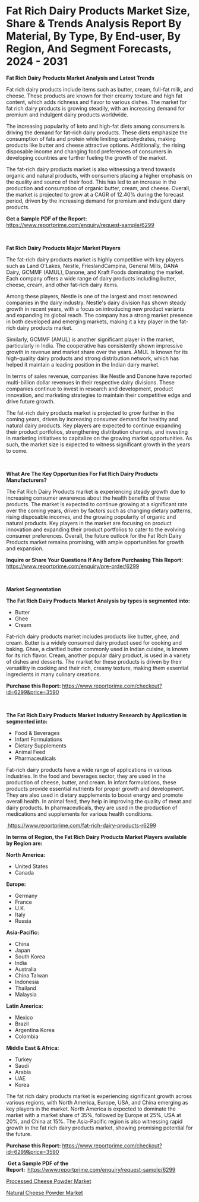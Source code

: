 <p><h1>Fat Rich Dairy Products Market Size, Share & Trends Analysis Report By Material, By Type, By End-user, By Region, And Segment Forecasts, 2024 - 2031</h1></p><p><strong>Fat Rich Dairy Products Market Analysis and Latest Trends</strong></p>
<p><p>Fat rich dairy products include items such as butter, cream, full-fat milk, and cheese. These products are known for their creamy texture and high fat content, which adds richness and flavor to various dishes. The market for fat rich dairy products is growing steadily, with an increasing demand for premium and indulgent dairy products worldwide.</p><p>The increasing popularity of keto and high-fat diets among consumers is driving the demand for fat-rich dairy products. These diets emphasize the consumption of fats and protein while limiting carbohydrates, making products like butter and cheese attractive options. Additionally, the rising disposable income and changing food preferences of consumers in developing countries are further fueling the growth of the market.</p><p>The fat-rich dairy products market is also witnessing a trend towards organic and natural products, with consumers placing a higher emphasis on the quality and source of their food. This has led to an increase in the production and consumption of organic butter, cream, and cheese. Overall, the market is projected to grow at a CAGR of 12.40% during the forecast period, driven by the increasing demand for premium and indulgent dairy products.</p></p>
<p><strong>Get a Sample PDF of the Report:&nbsp;</strong> <a href="https://www.reportprime.com/enquiry/request-sample/6299">https://www.reportprime.com/enquiry/request-sample/6299</a></p>
<p>&nbsp;</p>
<p><strong>Fat Rich Dairy Products Major Market Players</strong></p>
<p><p>The fat-rich dairy products market is highly competitive with key players such as Land O'Lakes, Nestle, FrieslandCampina, General Mills, DANA Dairy, GCMMF (AMUL), Danone, and Kraft Foods dominating the market. Each company offers a wide range of dairy products including butter, cheese, cream, and other fat-rich dairy items.</p><p>Among these players, Nestle is one of the largest and most renowned companies in the dairy industry. Nestle's dairy division has shown steady growth in recent years, with a focus on introducing new product variants and expanding its global reach. The company has a strong market presence in both developed and emerging markets, making it a key player in the fat-rich dairy products market.</p><p>Similarly, GCMMF (AMUL) is another significant player in the market, particularly in India. The cooperative has consistently shown impressive growth in revenue and market share over the years. AMUL is known for its high-quality dairy products and strong distribution network, which has helped it maintain a leading position in the Indian dairy market.</p><p>In terms of sales revenue, companies like Nestle and Danone have reported multi-billion dollar revenues in their respective dairy divisions. These companies continue to invest in research and development, product innovation, and marketing strategies to maintain their competitive edge and drive future growth.</p><p>The fat-rich dairy products market is projected to grow further in the coming years, driven by increasing consumer demand for healthy and natural dairy products. Key players are expected to continue expanding their product portfolios, strengthening distribution channels, and investing in marketing initiatives to capitalize on the growing market opportunities. As such, the market size is expected to witness significant growth in the years to come.</p></p>
<p>&nbsp;</p>
<p><strong>What Are The Key Opportunities For Fat Rich Dairy Products Manufacturers?</strong></p>
<p><p>The Fat Rich Dairy Products market is experiencing steady growth due to increasing consumer awareness about the health benefits of these products. The market is expected to continue growing at a significant rate over the coming years, driven by factors such as changing dietary patterns, rising disposable incomes, and the growing popularity of organic and natural products. Key players in the market are focusing on product innovation and expanding their product portfolios to cater to the evolving consumer preferences. Overall, the future outlook for the Fat Rich Dairy Products market remains promising, with ample opportunities for growth and expansion.</p></p>
<p><strong>Inquire or Share Your Questions If Any Before Purchasing This Report:</strong> <a href="https://www.reportprime.com/enquiry/pre-order/6299">https://www.reportprime.com/enquiry/pre-order/6299</a></p>
<p>&nbsp;</p>
<p><strong>Market Segmentation</strong></p>
<p><strong>The Fat Rich Dairy Products Market Analysis by types is segmented into:</strong></p>
<p><ul><li>Butter</li><li>Ghee</li><li>Cream</li></ul></p>
<p><p>Fat-rich dairy products market includes products like butter, ghee, and cream. Butter is a widely consumed dairy product used for cooking and baking. Ghee, a clarified butter commonly used in Indian cuisine, is known for its rich flavor. Cream, another popular dairy product, is used in a variety of dishes and desserts. The market for these products is driven by their versatility in cooking and their rich, creamy texture, making them essential ingredients in many culinary creations.</p></p>
<p><strong>Purchase this Report:&nbsp;</strong><a href="https://www.reportprime.com/checkout?id=6299&price=3590">https://www.reportprime.com/checkout?id=6299&price=3590</a></p>
<p>&nbsp;</p>
<p><strong>The Fat Rich Dairy Products Market Industry Research by Application is segmented into:</strong></p>
<p><ul><li>Food & Beverages</li><li>Infant Formulations</li><li>Dietary Supplements</li><li>Animal Feed</li><li>Pharmaceuticals</li></ul></p>
<p><p>Fat-rich dairy products have a wide range of applications in various industries. In the food and beverages sector, they are used in the production of cheese, butter, and cream. In infant formulations, these products provide essential nutrients for proper growth and development. They are also used in dietary supplements to boost energy and promote overall health. In animal feed, they help in improving the quality of meat and dairy products. In pharmaceuticals, they are used in the production of medications and supplements for various health conditions.</p></p>
<p><a href="https://www.reportprime.com/fat-rich-dairy-products-r6299">&nbsp;https://www.reportprime.com/fat-rich-dairy-products-r6299</a></p>
<p><strong>In terms of Region, the Fat Rich Dairy Products Market Players available by Region are:</strong></p>
<p>
    <p> <strong> North America: </strong>
        <ul>
            <li>United States</li>
            <li>Canada</li>
        </ul>
        </p> 
    <p> <strong> Europe: </strong>
        <ul>
            <li>Germany</li>
            <li>France</li>
            <li>U.K.</li>
            <li>Italy</li>
            <li>Russia</li>
        </ul>
        </p> 
    <p> <strong> Asia-Pacific: </strong>
        <ul>
            <li>China</li>
            <li>Japan</li>
            <li>South Korea</li>
            <li>India</li>
            <li>Australia</li>
            <li>China Taiwan</li>
            <li>Indonesia</li>
            <li>Thailand</li>
            <li>Malaysia</li>
        </ul>
        </p> 
    <p> <strong> Latin America: </strong>
        <ul>
            <li>Mexico</li>
            <li>Brazil</li>
            <li>Argentina Korea</li>
            <li>Colombia</li>
        </ul>
        </p> 
    <p> <strong> Middle East & Africa: </strong>
        <ul>
            <li>Turkey</li>
            <li>Saudi</li>
            <li>Arabia</li>
            <li>UAE</li>
            <li>Korea</li>
        </ul>
    </p>
    </p>
<p><p>The fat rich dairy products market is experiencing significant growth across various regions, with North America, Europe, USA, and China emerging as key players in the market. North America is expected to dominate the market with a market share of 35%, followed by Europe at 25%, USA at 20%, and China at 15%. The Asia-Pacific region is also witnessing rapid growth in the fat rich dairy products market, showing promising potential for the future.</p></p>
<p><strong>Purchase this Report: </strong><a href="https://www.reportprime.com/checkout?id=6299&price=3590">https://www.reportprime.com/checkout?id=6299&price=3590</a></p>
<p>&nbsp;<strong>Get a Sample PDF of the Report:&nbsp;&nbsp;</strong><a href="https://www.reportprime.com/enquiry/request-sample/6299">https://www.reportprime.com/enquiry/request-sample/6299</a></p>
<p><strong></strong></p>
<p><p><a href="https://github.com/nusratjahan12006/Market-Research-Report-List-2/blob/main/processed-cheese-powder-market.md">Processed Cheese Powder Market</a></p><p><a href="https://github.com/VincentButlerjXXf/Market-Research-Report-List-1/blob/main/natural-cheese-powder-market.md">Natural Cheese Powder Market</a></p></p>